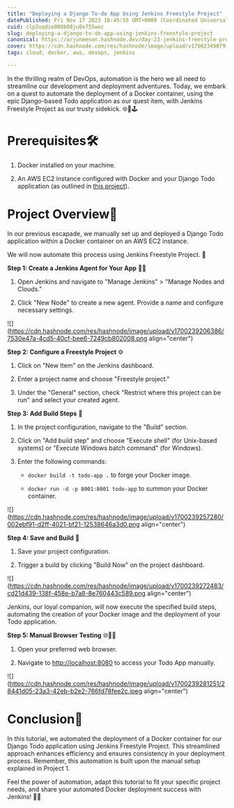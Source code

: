 ```yaml
---
title: "Deploying a Django To-do App Using Jenkins Freestyle Project"
datePublished: Fri Nov 17 2023 16:45:55 GMT+0000 (Coordinated Universal Time)
cuid: clp2uqdio000b08ju0x755woc
slug: deploying-a-django-to-do-app-using-jenkins-freestyle-project
canonical: https://arjunmenon.hashnode.dev/day-23-jenkins-freestyle-project-for-devops-engineers
cover: https://cdn.hashnode.com/res/hashnode/image/upload/v1700234907919/7970ffe9-604c-4281-bbba-dd6b895fc584.png
tags: cloud, docker, aws, devops, jenkins

---
```


In the thrilling realm of DevOps, automation is the hero we all need to streamline our development and deployment adventures. Today, we embark on a quest to automate the deployment of a Docker container, using the epic Django-based Todo application as our quest item, with Jenkins Freestyle Project as our trusty sidekick. 🌐🐍🕹️

# **Prerequisites**🛠️

1. Docker installed on your machine.
    
2. An AWS EC2 instance configured with Docker and your Django Todo application (as outlined in [this project](https://arjunmenon.hashnode.dev/dockerizing-and-deploying-a-django-to-do-app-on-aws)).
    

# **Project Overview**📝

In our previous escapade, we manually set up and deployed a Django Todo application within a Docker container on an AWS EC2 instance.

We will now automate this process using Jenkins Freestyle Project. 🔄

**Step 1: Create a Jenkins Agent for Your App** 🕵️‍♂️

1. Open Jenkins and navigate to "Manage Jenkins" &gt; "Manage Nodes and Clouds."
    
2. Click "New Node" to create a new agent. Provide a name and configure necessary settings.
    

![](https://cdn.hashnode.com/res/hashnode/image/upload/v1700239206386/7530e47a-4cd5-40cf-bee6-7249cb802008.png align="center")

**Step 2: Configure a Freestyle Project** ⚙️

1. Click on "New Item" on the Jenkins dashboard.
    
2. Enter a project name and choose "Freestyle project."
    
3. Under the "General" section, check "Restrict where this project can be run" and select your created agent.
    

**Step 3: Add Build Steps** 🚧

1. In the project configuration, navigate to the "Build" section.
    
2. Click on "Add build step" and choose "Execute shell" (for Unix-based systems) or "Execute Windows batch command" (for Windows).
    
3. Enter the following commands:
    
    * `docker build -t todo-app .` to forge your Docker image.
        
    * `docker run -d -p 8001:8001 todo-app` to summon your Docker container.
        

![](https://cdn.hashnode.com/res/hashnode/image/upload/v1700239257280/002ebf91-d2ff-4021-bf21-12538646a3d0.png align="center")

**Step 4: Save and Build** 💾

1. Save your project configuration.
    
2. Trigger a build by clicking "Build Now" on the project dashboard.
    

![](https://cdn.hashnode.com/res/hashnode/image/upload/v1700239272483/cd21d439-138f-458e-b7a8-8e760443c589.png align="center")

Jenkins, our loyal companion, will now execute the specified build steps, automating the creation of your Docker image and the deployment of your Todo application.

**Step 5: Manual Browser Testing** 🌐👩‍💻

1. Open your preferred web browser.
    
2. Navigate to [http://localhost:8080](http://localhost:8080) to access your Todo App manually.
    

![](https://cdn.hashnode.com/res/hashnode/image/upload/v1700239281251/28441d05-23a3-42eb-b2e2-766fd78fee2c.jpeg align="center")

# **Conclusion**🎉

In this tutorial, we automated the deployment of a Docker container for our Django Todo application using Jenkins Freestyle Project. This streamlined approach enhances efficiency and ensures consistency in your deployment process. Remember, this automation is built upon the manual setup explained in Project 1.

Feel the power of automation, adapt this tutorial to fit your specific project needs, and share your automated Docker deployment success with Jenkins! 🤖✨
